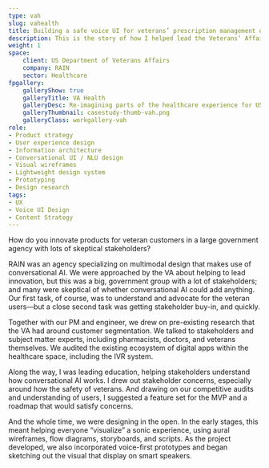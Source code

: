 ```yaml
---
type: vah
slug: vahealth
title: Building a safe voice UI for veterans’ prescription management on Alexa
description: This is the story of how I helped lead the Veterans’ Affairs office into a more inclusive future
weight: 1
space:
    client: US Department of Veterans Affairs
    company: RAIN
    sector: Healthcare
fpgallery:
    galleryShow: true
    galleryTitle: VA Health
    galleryDesc: Re-imagining parts of the healthcare experience for US veterans
    galleryThumbnail: casestudy-thumb-vah.png
    galleryClass: workgallery-vah
role:
- Product strategy
- User experience design
- Information architecture
- Conversational UI / NLU design
- Visual wireframes
- Lightweight design system
- Prototyping
- Design research
tags:
- UX
- Voice UI Design
- Content Strategy
---
```


How do you innovate products for veteran customers in a large government agency with lots of skeptical stakeholders?

RAIN was an agency specializing on multimodal design that makes use of conversational AI. We were approached by the VA about helping to lead innovation, but this was a big, government group with a lot of stakeholders; and many were skeptical of whether conversational AI could add anything. Our first task, of course, was to understand and advocate for the veteran users—but a close second task was getting stakeholder buy-in, and quickly.

Together with our PM and engineer, we drew on pre-existing research that the VA had around customer segmentation. We talked to stakeholders and subject matter experts, including pharmacists, doctors, and veterans themselves. We audited the existing ecosystem of digital apps within the healthcare space, including the IVR system.

Along the way, I was leading education, helping stakeholders understand how conversational AI works. I drew out stakeholder concerns, especially around how the safety of veterans. And drawing on our competitive audits and understanding of users, I suggested a feature set for the MVP and a roadmap that would satisfy concerns.

And the whole time, we were designing in the open. In the early stages, this meant helping everyone “visualize” a sonic experience, using aural wireframes, flow diagrams, storyboards, and scripts. As the project developed, we also incorporated voice-first prototypes and began sketching out the visual that display on smart speakers.